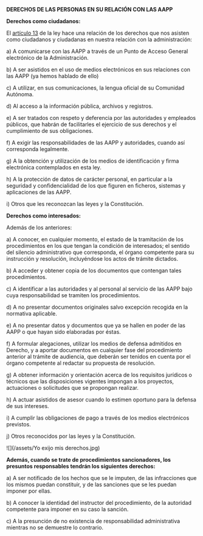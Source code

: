 **DERECHOS DE LAS PERSONAS EN SU RELACIÓN CON LAS AAPP**



**Derechos como ciudadanos:**

El [artículo 13](https://www.boe.es/buscar/act.php?id=BOE-A-2015-10565&tn=1&p=20151002#a13) de la ley hace una relación de los derechos que nos asisten como ciudadanos y ciudadanas en nuestra relación con la administración:

a\) A comunicarse con las AAPP a través de un Punto de Acceso General electrónico de la Administración.

b\) A ser asistidos en el uso de medios electrónicos en sus relaciones con las AAPP \(ya hemos hablado de ello\)

c\) A utilizar, en sus comunicaciones, la lengua oficial de su Comunidad Autónoma.

d\) Al acceso a la información pública, archivos y registros.

e\) A ser tratados con respeto y deferencia por las autoridades y empleados públicos, que habrán de facilitarles el ejercicio de sus derechos y el cumplimiento de sus obligaciones.

f\) A exigir las responsabilidades de las AAPP y autoridades, cuando así corresponda legalmente.

g\) A la obtención y utilización de los medios de identificación y firma electrónica contemplados en esta ley.

h\) A la protección de datos de carácter personal, en particular a la seguridad y confidencialidad de los que figuren en ficheros, sistemas y aplicaciones de las AAPP.

i\) Otros que les reconozcan las leyes y la Constitución.



**Derechos como interesados:**

Además de los anteriores:

a\) A conocer, en cualquier momento, el estado de la tramitación de los procedimientos en los que tengan la condición de interesados; el sentido del silencio administrativo que corresponda, el órgano competente para su instrucción y resolución, incluyéndose los actos de trámite dictados.

b\) A acceder y obtener copia de los documentos que contengan tales procedimientos.

c\) A identificar a las autoridades y al personal al servicio de las AAPP bajo cuya responsabilidad se tramiten los procedimientos.

d\) A no presentar documentos originales salvo excepción recogida en la normativa aplicable.

e\) A no presentar datos y documentos que ya se hallen en poder de las AAPP o que hayan sido elaboradas por éstas.

f\) A formular alegaciones, utilizar los medios de defensa admitidos en Derecho, y a aportar documentos en cualquier fase del procedimiento anterior al trámite de audiencia, que deberán ser tenidos en cuenta por el órgano competente al redactar su propuesta de resolución.

g\) A obtener información y orientación acerca de los requisitos jurídicos o técnicos que las disposiciones vigentes impongan a los proyectos, actuaciones o solicitudes que se propongan realizar.

h\) A actuar asistidos de asesor cuando lo estimen oportuno para la defensa de sus intereses.

i\) A cumplir las obligaciones de pago a través de los medios electrónicos previstos.

j\) Otros reconocidos por las leyes y la Constitución.

![](/assets/Yo exijo mis derechos.jpg)

**Además, cuando se trate de procedimientos sancionadores, los presuntos responsables tendrán los siguientes derechos:**

a\) A ser notificado de los hechos que se le imputen, de las infracciones que los mismos puedan constituir, y de las sanciones que se les puedan imponer por ellas.

b\) A conocer la identidad del instructor del procedimiento, de la autoridad competente para imponer en su caso la sanción.

c\) A la presunción de no existencia de responsabilidad administrativa mientras no se demuestre lo contrario.

